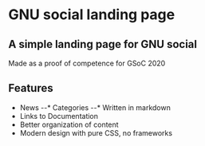 # GNU social landing page
## A simple landing page for GNU social
Made as a proof of competence for GSoC 2020

## Features
* News
--* Categories
--* Written in markdown
* Links to Documentation
* Better organization of content
* Modern design with pure CSS, no frameworks

